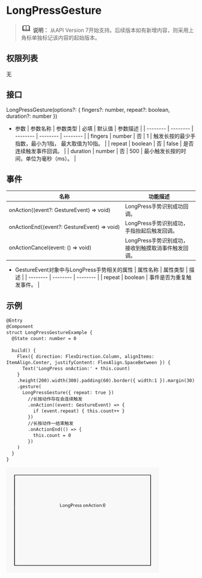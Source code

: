 # LongPressGesture

> ![icon-note.gif](public_sys-resources/icon-note.gif) **说明：**
> 从API Version 7开始支持。后续版本如有新增内容，则采用上角标单独标记该内容的起始版本。


## 权限列表

无


## 接口

LongPressGesture(options?: { fingers?: number, repeat?: boolean, duration?: number })

- 参数
  | 参数名称 | 参数类型 | 必填 | 默认值 | 参数描述 | 
  | -------- | -------- | -------- | -------- | -------- |
  | fingers | number | 否 | 1 | 触发长按的最少手指数，最小为1指，&nbsp;最大取值为10指。 | 
  | repeat | boolean | 否 | false | 是否连续触发事件回调。 | 
  | duration | number | 否 | 500 | 最小触发长按的时间，单位为毫秒（ms）。 | 


## 事件

| 名称 | 功能描述 | 
| -------- | -------- | 
| onAction((event?:&nbsp;GestureEvent)&nbsp;=&gt;&nbsp;void) | LongPress手势识别成功回调。 | 
| onActionEnd((event?:&nbsp;GestureEvent)&nbsp;=&gt;&nbsp;void) | LongPress手势识别成功，手指抬起后触发回调。 | 
| onActionCancel(event:&nbsp;()&nbsp;=&gt;&nbsp;void) | LongPress手势识别成功，接收到触摸取消事件触发回调。 | 

- GestureEvent对象中与LongPress手势相关的属性
  | 属性名称 | 属性类型 | 描述 | 
  | -------- | -------- | -------- |
  | repeat | boolean | 事件是否为重复触发事件。 | 


## 示例

```
@Entry
@Component
struct LongPressGestureExample {
  @State count: number = 0

  build() {
    Flex({ direction: FlexDirection.Column, alignItems: ItemAlign.Center, justifyContent: FlexAlign.SpaceBetween }) {
      Text('LongPress onAction:' + this.count)
    }
    .height(200).width(300).padding(60).border({ width:1 }).margin(30)
    .gesture(
      LongPressGesture({ repeat: true })
        //长按动作存在会连续触发
        .onAction((event: GestureEvent) => {
          if (event.repeat) { this.count++ }
        })
        //长按动作一结束触发
        .onActionEnd(() => {
          this.count = 0
        })
    )
  }
}
```

![zh-cn_image_0000001174264380](figures/zh-cn_image_0000001174264380.gif)
